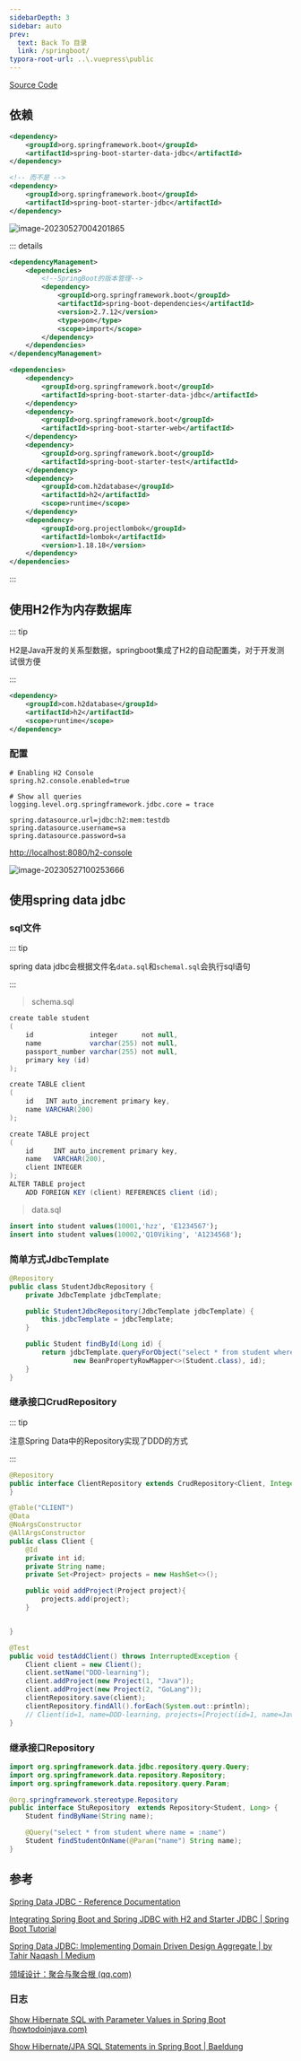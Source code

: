 ```yaml
---
sidebarDepth: 3
sidebar: auto
prev:
  text: Back To 目录
  link: /springboot/
typora-root-url: ..\.vuepress\public
---
```




[Source Code](https://github.com/Q10Viking/learncode/tree/main/springboot/spring-data-jdbc-with-h2)

## 依赖

```xml
<dependency>
    <groupId>org.springframework.boot</groupId>
    <artifactId>spring-boot-starter-data-jdbc</artifactId>
</dependency>

<!-- 而不是 -->
<dependency>
    <groupId>org.springframework.boot</groupId>
    <artifactId>spring-boot-starter-jdbc</artifactId>
</dependency>
```

![image-20230527004201865](/images/ddd/image-20230527004201865.png)



::: details

```xml
<dependencyManagement>
    <dependencies>
        <!--SpringBoot的版本管理-->
        <dependency>
            <groupId>org.springframework.boot</groupId>
            <artifactId>spring-boot-dependencies</artifactId>
            <version>2.7.12</version>
            <type>pom</type>
            <scope>import</scope>
        </dependency>
    </dependencies>
</dependencyManagement>

<dependencies>
    <dependency>
        <groupId>org.springframework.boot</groupId>
        <artifactId>spring-boot-starter-data-jdbc</artifactId>
    </dependency>
    <dependency>
        <groupId>org.springframework.boot</groupId>
        <artifactId>spring-boot-starter-web</artifactId>
    </dependency>
    <dependency>
        <groupId>org.springframework.boot</groupId>
        <artifactId>spring-boot-starter-test</artifactId>
    </dependency>
    <dependency>
        <groupId>com.h2database</groupId>
        <artifactId>h2</artifactId>
        <scope>runtime</scope>
    </dependency>
    <dependency>
        <groupId>org.projectlombok</groupId>
        <artifactId>lombok</artifactId>
        <version>1.18.18</version>
    </dependency>
</dependencies>
```

:::

## 使用H2作为内存数据库

::: tip

H2是Java开发的关系型数据，springboot集成了H2的自动配置类，对于开发测试很方便

:::

```xml
<dependency>
    <groupId>com.h2database</groupId>
    <artifactId>h2</artifactId>
    <scope>runtime</scope>
</dependency>
```



### 配置

```properties
# Enabling H2 Console
spring.h2.console.enabled=true

# Show all queries
logging.level.org.springframework.jdbc.core = trace

spring.datasource.url=jdbc:h2:mem:testdb
spring.datasource.username=sa
spring.datasource.password=sa
```



[http://localhost:8080/h2-console](http://localhost:8080/h2-console)

![image-20230527100253666](/images/ddd/image-20230527100253666.png)





## 使用spring data jdbc



### sql文件

::: tip

spring data jdbc会根据文件名`data.sql`和`schemal.sql`会执行sql语句

:::



> schema.sql

```java
create table student
(
    id              integer      not null,
    name            varchar(255) not null,
    passport_number varchar(255) not null,
    primary key (id)
);

create TABLE client
(
    id   INT auto_increment primary key,
    name VARCHAR(200)
);

create TABLE project
(
    id     INT auto_increment primary key,
    name   VARCHAR(200),
    client INTEGER
);
ALTER TABLE project
    ADD FOREIGN KEY (client) REFERENCES client (id);

```



> data.sql

```sql
insert into student values(10001,'hzz', 'E1234567');
insert into student values(10002,'Q10Viking', 'A1234568');
```



### 简单方式JdbcTemplate

```java
@Repository
public class StudentJdbcRepository {
    private JdbcTemplate jdbcTemplate;

    public StudentJdbcRepository(JdbcTemplate jdbcTemplate) {
        this.jdbcTemplate = jdbcTemplate;
    }

    public Student findById(Long id) {
        return jdbcTemplate.queryForObject("select * from student where id=?",
                new BeanPropertyRowMapper<>(Student.class), id);
    }
}
```



### 继承接口CrudRepository

::: tip

注意Spring Data中的Repository实现了DDD的方式

:::

```java
@Repository
public interface ClientRepository extends CrudRepository<Client, Integer> {
}
```

```java
@Table("CLIENT")
@Data
@NoArgsConstructor
@AllArgsConstructor
public class Client {
    @Id
    private int id;
    private String name;
    private Set<Project> projects = new HashSet<>();

    public void addProject(Project project){
        projects.add(project);
    }


}
```

```java
@Test
public void testAddClient() throws InterruptedException {
    Client client = new Client();
    client.setName("DDD-learning");
    client.addProject(new Project(1, "Java"));
    client.addProject(new Project(2, "GoLang"));
    clientRepository.save(client);
    clientRepository.findAll().forEach(System.out::println);
    // Client(id=1, name=DDD-learning, projects=[Project(id=1, name=Java), Project(id=2, name=GoLang)])
}
```



### 继承接口Repository

```java
import org.springframework.data.jdbc.repository.query.Query;
import org.springframework.data.repository.Repository;
import org.springframework.data.repository.query.Param;

@org.springframework.stereotype.Repository
public interface StuRepository  extends Repository<Student, Long> {
    Student findByName(String name);

    @Query("select * from student where name = :name")
    Student findStudentOnName(@Param("name") String name);
}
```



## 参考

[Spring Data JDBC - Reference Documentation](https://docs.spring.io/spring-data/jdbc/docs/current/reference/html/#jdbc.repositories)

[Integrating Spring Boot and Spring JDBC with H2 and Starter JDBC | Spring Boot Tutorial](https://www.springboottutorial.com/spring-boot-and-spring-jdbc-with-h2)

[Spring Data JDBC: Implementing Domain Driven Design Aggregate | by Tahir Naqash | Medium](https://medium.com/@techphile/spring-data-jdbc-implementing-domain-driven-design-aggregate-4d6bac13c728)

[领域设计：聚合与聚合根 (qq.com)](https://mp.weixin.qq.com/s?__biz=MzA4MjQ1ODIzMA==&mid=504716494&idx=1&sn=5e1616b133730e9b8c4e6008bad06947&chksm=04649fd7331316c16fac4e20b63396c766ffb7b6e81b3193cfa91f129deb971ecfce88afc78c#rd)



### 日志

[Show Hibernate SQL with Parameter Values in Spring Boot (howtodoinjava.com)](https://howtodoinjava.com/spring-boot/spring-data-jpa-sql-logging/)

[Show Hibernate/JPA SQL Statements in Spring Boot | Baeldung](https://www.baeldung.com/sql-logging-spring-boot)
